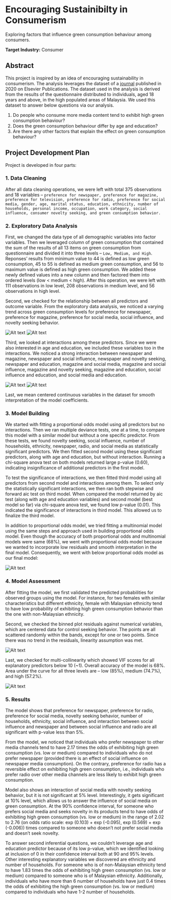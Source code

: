 # Encouraging Sustainibilty in Consumerism
Exploring factors that influence green consumption behaviour among consumers.
 
**Target Industry:** Consumer

## Abstract
This project is inspired by an idea of encouraging sustainability in consumerism. The analysis leverages the dataset of a [journal](https://www.sciencedirect.com/science/article/pii/S2352340920311963) published in 2020 on Elsevier Publications. The dataset used in the analysis is derived from the results of the questionnaire distributed to individuals, aged 18 years and above, in the high populated areas of Malaysia. We used this dataset to answer below questions via our analysis.

1. Do people who consume more media content tend to exhibit high green consumption behaviour?
2. Does the green consumption behaviour differ by age and education?
3. Are there any other factors that explain the effect on green consumption behaviour?

## Project Development Plan 
Project is developed in four parts:

### 1. Data Cleaning
After all data cleaning operations, we were left with total 375 observations and 18 variables – `preference for newspaper, preference for magazine, preference for television, preference for radio, preference for social media, gender, age, marital status, education, ethnicity, number of households, personal income, occupation, work category, social influence, consumer novelty seeking, and green consumption behavior.`

### 2. Exploratory Data Analysis
First, we changed the data type of all demographic variables into factor variables. Then we leveraged column of green consumption that contained the sum of the results of all 13 items on green consumption from questionnaire and divided it into three levels – `Low, Medium, and High`. Reponses’ results from minimum value to 44 is defined as low green consumption, 45 to 55 is defined as medium green consumption, and 56 to maximum value is defined as high green consumption. We added these newly defined values into a new column and then factored them into ordered levels (low < medium < high). After this operation, we were left with 111 observations in low level, 208 observations in medium level, and 56 observations in high level.

Second, we checked for the relationship between all predictors and outcome variable. From the exploratory data analysis, we noticed a varying trend across green consumption levels for preference for newspaper, preference for magazine, preference for social media, social influence, and novelty seeking behavior. 

![Alt text](22_assets/novelty.jpg?raw=true "Novelty Seeking Behavior")
![Alt text](22_assets/social_media.jpg?raw=true "Preference for Social Media")

Third, we looked at interactions among these predictors. Since we were also interested in age and education, we included these variables too in the interactions. We noticed a strong interaction between newspaper and magazine, newspaper and social influence, newspaper and novelty seeking, newspaper and education, magazine and social media, magazine and social influence, magazine and novelty seeking, magazine and education, social influence and education, and social media and education. 

![Alt text](22_assets/int1.jpg?raw=true "Social Influence vs Preference for Newspaper ")
![Alt text](22_assets/int2.jpg?raw=true "Preference for Social Media vs Education")

Last, we mean centered continuous variables in the dataset for smooth interpretation of the model coefficients.

### 3. Model Building
We started with fitting a proportional odds model using all predictors but no interactions. Then we ran multiple deviance tests, one at a time, to compare this model with a similar model but without a one specific predictor. From these tests, we found novelty seeking, social influence, number of households, ethnicity, newspaper, radio, and social media as statistically significant predictors. We then fitted second model using these significant predictors, along with age and education, but without interaction. Running a chi-square anova test on both models returned large p-value (0.60), indicating insignificance of additional predictors in the first model.

To test the significance of interactions, we then fitted third model using all predictors from second model and interactions among them. To select only the statistically significant interactions, we then ran both stepwise and forward aic test on third model. When compared the model returned by aic test (along with age and education variables) and second model (best model so far) via chi-square anova test, we found low p-value (0.01). This indicated the significance of interactions in third model. This allowed us to finalize the third model.

In addition to proportional odds model, we tried fitting a multinomial model using the same steps and approach used in building proportional odds model. Even though the accuracy of both proportional odds and multinomial models were same (68%), we went with proportional odds model because we wanted to incorporate low residuals and smooth interpretation in the final model. Consequently, we went with below proportional odds model as our final model:

![Alt text](22_assets/model.jpg?raw=true "Regression Equation")

### 4. Model Assessment
After fitting the model, we first validated the predicted probabilities for observed groups using the model. For instance, for two females with similar characteristics but different ethnicity, female with Malaysian ethnicity tend to have low probability of exhibiting high green consumption behavior than the one with non-Malaysian ethnicity. 

Second, we checked the binned plot residuals against numerical variables, which are centered data for control seeking behavior. The points are all scattered randomly within the bands, except for one or two points. Since there was no trend in the residuals, linearity assumption was met.

![Alt text](22_assets/assess1.jpg?raw=true "Raw Residuals")

Last, we checked for multi-collinearity which showed VIF scores for all explanatory predictors below 10 (~1). Overall accuracy of the model is 68%. Area under the curve for all three levels are – low (85%), medium (74.7%), and high (57.2%).

![Alt text](22_assets/roc.jpg?raw=true "Area under the curve")

### 5. Results
The model shows that preference for newspaper, preference for radio, preference for social media, novelty seeking behavior, number of households, ethnicity, social influence, and interaction between social influence and newspaper and between social influence and radio are all significant with p-value less than 5%.

From the model, we noticed that individuals who prefer newspaper to other media channels tend to have 2.17 times the odds of exhibiting high green consumption (vs. low or medium) compared to individuals who do not prefer newspaper (provided there is an effect of social influence on newspaper media consumption). On the contrary, preference for radio has a reversible effect on exhibiting high green consumption, i.e., individuals who prefer radio over other media channels are less likely to exhibit high green consumption. 

Model also shows an interaction of social media with novelty seeking behavior, but it is not significant at 5% level. Interestingly, it gets significant at 10% level, which allows us to answer the influence of social media on green consumption. At the 90% confidence interval, for someone who prefers social media and seeks novelty in its products tend to have odds of exhibiting high green consumption (vs. low or medium) in the range of 2.02 to 2.76 (on odds ratio scale: exp (0.103) + exp (-0.095), exp (0.569) + exp (-0.006)) times compared to someone who doesn’t not prefer social media and doesn’t seek novelty.

To answer second inferential questions, we couldn’t leverage age and education predictor because of its low p-value, which we identified looking at inclusion of 0 in their confidence interval both at 90 and 95% levels. Other interesting explanatory variables we discovered are ethnicity and number of households. For someone who is of non-Malaysian ethnicity tend to have 1.83 times the odds of exhibiting high green consumption (vs. low or medium) compared to someone who is of Malaysian ethnicity. Additionally, individuals who have more than 6 number of households have just 0.4 times the odds of exhibiting the high green consumption (vs. low or medium) compared to individuals who have 1-2 number of households.





